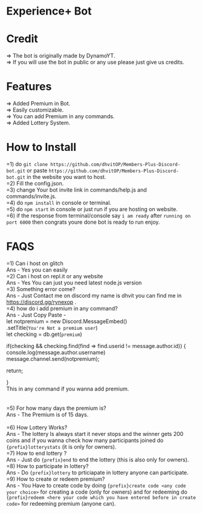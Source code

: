 # Experience+ Bot
# Credit
=> The bot is originally made by DynamoYT. <br />
=> If you will use the bot in public or any use please just give us credits. <br />
# Features
=> Added Premium in Bot. <br />
=> Easily customizable. <br />
=> You can add Premium in any commands. <br />
=> Added Lottery System. <br />
# How to Install
=1) do ``git clone https://github.com/dhvitOP/Members-Plus-Discord-bot.git`` or paste `https://github.com/dhvitOP/Members-Plus-Discord-bot.git` in the website you want to host. <br />
=2) Fill the config.json. <br />
=3) change Your bot invite link in commands/help.js and commands/invite.js. <br />
=4) do ``npm install`` in console or terminal. <br />
=5) do ``npm start`` in console or just run if you are hosting on website. <br />
=6) if the response from terminal/console say `i am ready` after `running on port 6000` then congrats youre done bot is ready to run enjoy. <br />
# FAQS
=1) Can i host on glitch <br />
Ans - Yes you can easily <br />
=2) Can i host on repl.it or any website <br />
Ans - Yes You can just you need latest node.js version <br />
=3) Something error come?<br />
Ans - Just Contact me on discord my name is dhvit you can find me in https://discord.gg/rynexop . <br />
=4) how do i add premium in any command? <br />
Ans - Just Copy Paste - <br /> 
let notpremium = new Discord.MessageEmbed() <br />
.setTitle(`You're Not a premium user`) <br />
 let checking = db.get(`premium`) <br />

if(checking && checking.find(find => find.userid != message.author.id)) { <br /> 
  console.log(message.author.username) <br />
  message.channel.send(notpremium); <br />

  return; <br />

} <br /> This in any command if you wanna add premium. <br />
 <br />
  <br />
  =5) For how many days the premium is?  <br />
  Ans - The Premium is of 15 days.  <br />
  <br />
  =6) How Lottery Works? <br />
  Ans - The lottery Is always start it never stops and the winner gets 200 coins and if you wanna check how many participants joined do `{prefix}lotterystats` (it is only for owners). <br />
  =7) How to end lottery ? <br />
  Ans - Just do `{prefix}end` to end the lottery (this is also only for owners). <br />
  =8) How to participate in lottery? <br />
  Ans - Do `{prefix}lottery` to prticiapate in lottery anyone can participate. <br />
  =9) How to create or redeem premium? <br />
  Ans - You Have to create code by doing `{prefix}create code <any code your choice>` for creating a code (only for owners) and for redeeming do `{prefix}redeem <here your code which you have entered before in create code>` for redeeming premium (anyone can). <br />


